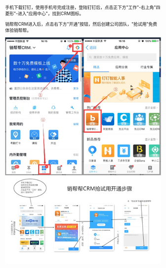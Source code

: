 手机下载钉钉，使用手机号完成注册，登陆钉钉后，点击正下方"工作"-右上角"四菱形"-进入"应用中心"，找到CRM图标。

销帮帮CRM进入后，点击右下方"开通"按钮，然后创建公司团队，"抢试用"免费体验销帮帮。

![](/assets/ktydr10.1.png)![](/assets/ktydr10.2.png)

